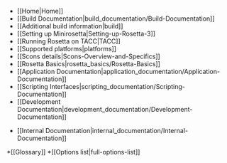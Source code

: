 * [[Home|Home]]
* [[Build Documentation|build_documentation/Build-Documentation]]
 * [[Additional build information|build]]
 * [[Setting up Minirosetta|Setting-up-Rosetta-3]]
 * [[Running Rosetta on TACC|TACC]]
 * [[Supported platforms|platforms]]
 * [[Scons details|Scons-Overview-and-Specifics]]
* [[Rosetta Basics|rosetta_basics/Rosetta-Basics]]
* [[Application Documentation|application_documentation/Application-Documentation]]
* [[Scripting Interfaces|scripting_documentation/Scripting-Documentation]]
* [[Development Documentation|development_documentation/Development-Documentation]]
<!---BEGIN_INTERNAL-->
* [[Internal Documentation|internal_documentation/Internal-Documentation]]
<!---END_INTERNAL-->

*[[Glossary]]
*[[Options list|full-options-list]]